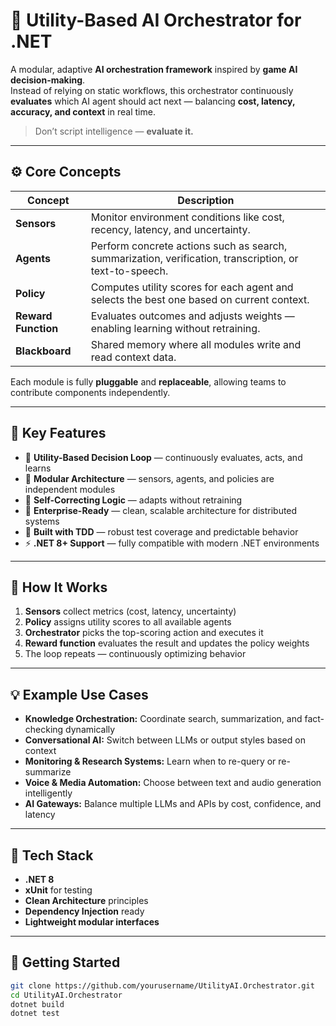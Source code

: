 # 🧠 Utility-Based AI Orchestrator for .NET

A modular, adaptive **AI orchestration framework** inspired by **game AI decision-making**.  
Instead of relying on static workflows, this orchestrator continuously **evaluates** which AI agent should act next — balancing **cost, latency, accuracy, and context** in real time.

> Don’t script intelligence — **evaluate it.**

---

## ⚙️ Core Concepts

| Concept | Description |
|----------|-------------|
| **Sensors** | Monitor environment conditions like cost, recency, latency, and uncertainty. |
| **Agents** | Perform concrete actions such as search, summarization, verification, transcription, or text-to-speech. |
| **Policy** | Computes utility scores for each agent and selects the best one based on current context. |
| **Reward Function** | Evaluates outcomes and adjusts weights — enabling learning without retraining. |
| **Blackboard** | Shared memory where all modules write and read context data. |

Each module is fully **pluggable** and **replaceable**, allowing teams to contribute components independently.

---

## 🚀 Key Features

- 🔄 **Utility-Based Decision Loop** — continuously evaluates, acts, and learns  
- 🧩 **Modular Architecture** — sensors, agents, and policies are independent modules  
- 🧠 **Self-Correcting Logic** — adapts without retraining  
- 💼 **Enterprise-Ready** — clean, scalable architecture for distributed systems  
- 🧪 **Built with TDD** — robust test coverage and predictable behavior  
- ⚡ **.NET 8+ Support** — fully compatible with modern .NET environments  

---

## 🧩 How It Works

1. **Sensors** collect metrics (cost, latency, uncertainty)  
2. **Policy** assigns utility scores to all available agents  
3. **Orchestrator** picks the top-scoring action and executes it  
4. **Reward function** evaluates the result and updates the policy weights  
5. The loop repeats — continuously optimizing behavior  

---

## 💡 Example Use Cases

- **Knowledge Orchestration:** Coordinate search, summarization, and fact-checking dynamically  
- **Conversational AI:** Switch between LLMs or output styles based on context  
- **Monitoring & Research Systems:** Learn when to re-query or re-summarize  
- **Voice & Media Automation:** Choose between text and audio generation intelligently  
- **AI Gateways:** Balance multiple LLMs and APIs by cost, confidence, and latency  

---

## 🧰 Tech Stack

- **.NET 8**
- **xUnit** for testing  
- **Clean Architecture** principles  
- **Dependency Injection** ready  
- **Lightweight modular interfaces**

---

## 🚀 Getting Started

```bash
git clone https://github.com/yourusername/UtilityAI.Orchestrator.git
cd UtilityAI.Orchestrator
dotnet build
dotnet test

